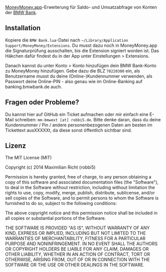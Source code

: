 [MoneyMoney.app](http://moneymoney-app.com)-Erweiterung für Saldo- und Umsatzabfrage von Konten der [BMW Bank](http://www.bmwbank.de/).

Installation
------------

Kopiere die `BMW Bank.lua`-Datei nach `~/Library/Application Support/MoneyMoney/Extensions`. Du musst dazu noch in MoneyMoney.app die Signaturprüfung ausschalten, bis die Extension signiert worden ist. Das Häkchen dafür findest du in der App unter Einstellungen > Extensions.

Danach kannst du unter Konto > Konto hinzufügen dein BMW Bank-Konto zu MoneyMoney hinzufügen. Gebe dazu die BLZ `70220300` ein, als Benutzername musst du deine (Online-)Kundennummer verwenden, als Passwort deine Online-PIN - also genau wie im Online-Banking auf banking.bmwbank.de auch.

Fragen oder Probleme?
---------------------

Du kannst hier auf GitHub ein Ticket aufmachen oder mir einfach eine E-Mail schreiben: `mm-bmwext [at] robbi5.de`.
Bitte denke daran, dass du deine Kundennummer / Pin / andere personenbezogenen Daten am besten im Tickettext ausXXXXXt, da diese sonst öffentlich sichtbar sind.

Lizenz
------
The MIT License (MIT)

Copyright (c) 2014 Maximilian Richt (robbi5)

Permission is hereby granted, free of charge, to any person obtaining a copy
of this software and associated documentation files (the "Software"), to deal
in the Software without restriction, including without limitation the rights
to use, copy, modify, merge, publish, distribute, sublicense, and/or sell
copies of the Software, and to permit persons to whom the Software is
furnished to do so, subject to the following conditions:

The above copyright notice and this permission notice shall be included in all
copies or substantial portions of the Software.

THE SOFTWARE IS PROVIDED "AS IS", WITHOUT WARRANTY OF ANY KIND, EXPRESS OR
IMPLIED, INCLUDING BUT NOT LIMITED TO THE WARRANTIES OF MERCHANTABILITY,
FITNESS FOR A PARTICULAR PURPOSE AND NONINFRINGEMENT. IN NO EVENT SHALL THE
AUTHORS OR COPYRIGHT HOLDERS BE LIABLE FOR ANY CLAIM, DAMAGES OR OTHER
LIABILITY, WHETHER IN AN ACTION OF CONTRACT, TORT OR OTHERWISE, ARISING FROM,
OUT OF OR IN CONNECTION WITH THE SOFTWARE OR THE USE OR OTHER DEALINGS IN THE
SOFTWARE.